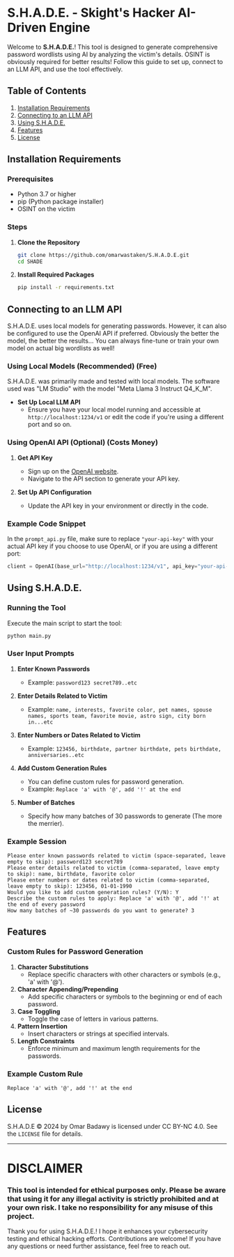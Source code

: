 # S.H.A.D.E. - Skight's Hacker AI-Driven Engine

Welcome to **S.H.A.D.E.**! This tool is designed to generate comprehensive password wordlists using AI by analyzing the victim's details. OSINT is obviously required for better results!
Follow this guide to set up, connect to an LLM API, and use the tool effectively.

## Table of Contents

1. [Installation Requirements](#installation-requirements)
2. [Connecting to an LLM API](#connecting-to-an-llm-api)
3. [Using S.H.A.D.E.](#using-shade)
4. [Features](#features)
5. [License](#license)

## Installation Requirements

### Prerequisites

- Python 3.7 or higher
- pip (Python package installer)
- OSINT on the victim

### Steps

1. **Clone the Repository**
    ```sh
    git clone https://github.com/omarwastaken/S.H.A.D.E.git
    cd SHADE
    ```

2. **Install Required Packages**
    ```sh
    pip install -r requirements.txt
    ```

## Connecting to an LLM API

S.H.A.D.E. uses local models for generating passwords. However, it can also be configured to use the OpenAI API if preferred. Obviously the better the model, the better the results... You can always fine-tune or train your own model on actual big wordlists as well!

### Using Local Models (Recommended) (Free)

S.H.A.D.E. was primarily made and tested with local models. The software used was "LM Studio" with the model "Meta Llama 3 Instruct Q4_K_M".

- **Set Up Local LLM API**
    - Ensure you have your local model running and accessible at `http://localhost:1234/v1` or edit the code if you're using a different port and so on.

### Using OpenAI API (Optional) (Costs Money)

1. **Get API Key**
    - Sign up on the [OpenAI website](https://beta.openai.com/signup/).
    - Navigate to the API section to generate your API key.

2. **Set Up API Configuration**
    - Update the API key in your environment or directly in the code.

### Example Code Snippet

In the `prompt_api.py` file, make sure to replace `"your-api-key"` with your actual API key if you choose to use OpenAI, or if you are using a different port:
```python
client = OpenAI(base_url="http://localhost:1234/v1", api_key="your-api-key")
```

## Using S.H.A.D.E.

### Running the Tool

Execute the main script to start the tool:
```sh
python main.py
```

### User Input Prompts

1. **Enter Known Passwords**
    - Example: `password123 secret789..etc`
2. **Enter Details Related to Victim**
    - Example: `name, interests, favorite color, pet names, spouse names, sports team, favorite movie, astro sign, city born in...etc`
3. **Enter Numbers or Dates Related to Victim**
    - Example: `123456, birthdate, partner birthdate, pets birthdate, anniversaries..etc`
4. **Add Custom Generation Rules**
    - You can define custom rules for password generation.
    - Example: `Replace 'a' with '@', add '!' at the end`

5. **Number of Batches**
    - Specify how many batches of 30 passwords to generate (The more the merrier).

### Example Session

```
Please enter known passwords related to victim (space-separated, leave empty to skip): password123 secret789
Please enter details related to victim (comma-separated, leave empty to skip): name, birthdate, favorite color
Please enter numbers or dates related to victim (comma-separated, leave empty to skip): 123456, 01-01-1990
Would you like to add custom generation rules? (Y/N): Y
Describe the custom rules to apply: Replace 'a' with '@', add '!' at the end of every password
How many batches of ~30 passwords do you want to generate? 3
```

## Features

### Custom Rules for Password Generation

1. **Character Substitutions**
    - Replace specific characters with other characters or symbols (e.g., 'a' with '@').
2. **Character Appending/Prepending**
    - Add specific characters or symbols to the beginning or end of each password.
3. **Case Toggling**
    - Toggle the case of letters in various patterns.
4. **Pattern Insertion**
    - Insert characters or strings at specified intervals.
5. **Length Constraints**
    - Enforce minimum and maximum length requirements for the passwords.

### Example Custom Rule

```
Replace 'a' with '@', add '!' at the end
```

## License

S.H.A.D.E © 2024 by Omar Badawy is licensed under CC BY-NC 4.0. See the `LICENSE` file for details.

---

# DISCLAIMER
### This tool is intended for ethical purposes only. Please be aware that using it for any illegal activity is strictly prohibited and at your own risk. I take no responsibility for any misuse of this project.

Thank you for using S.H.A.D.E.! I hope it enhances your cybersecurity testing and ethical hacking efforts. Contributions are welcome! If you have any questions or need further assistance, feel free to reach out.
